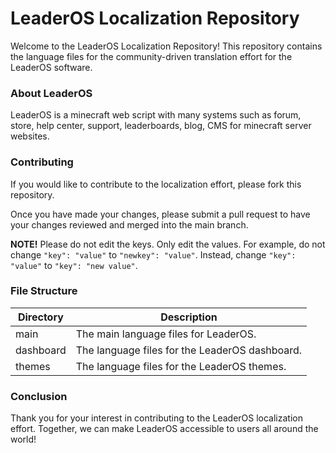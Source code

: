 # LeaderOS Localization Repository
Welcome to the LeaderOS Localization Repository! This repository contains the language files for the community-driven translation effort for the LeaderOS software.

### About LeaderOS
LeaderOS is a minecraft web script with many systems such as forum, store, help center, support, leaderboards, blog, CMS for minecraft server websites.

### Contributing
If you would like to contribute to the localization effort, please fork this repository.

Once you have made your changes, please submit a pull request to have your changes reviewed and merged into the main branch.

**NOTE!** Please do not edit the keys. Only edit the values. For example, do not change `"key": "value"` to `"newkey": "value"`. Instead, change `"key": "value"` to `"key": "new value"`.

### File Structure
| Directory | Description |
|-----|--------|
| main | The main language files for LeaderOS. |
| dashboard | The language files for the LeaderOS dashboard. |
| themes | The language files for the LeaderOS themes. |

### Conclusion
Thank you for your interest in contributing to the LeaderOS localization effort. Together, we can make LeaderOS accessible to users all around the world!